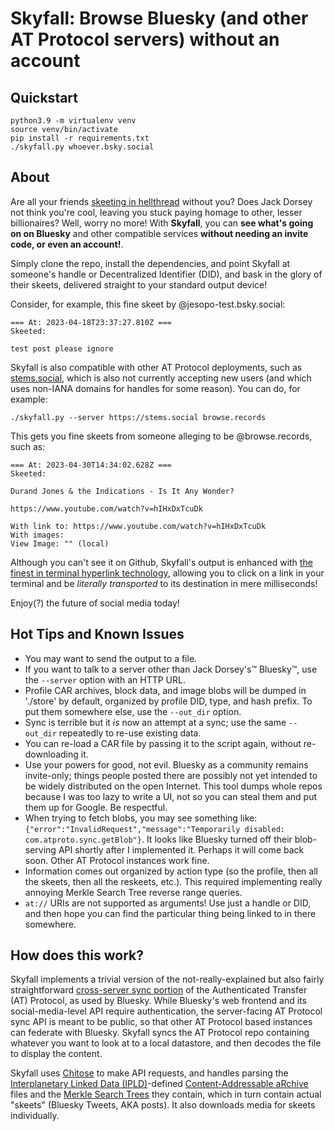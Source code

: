 # Skyfall: Browse Bluesky (and other AT Protocol servers) without an account

## Quickstart

```
python3.9 -m virtualenv venv
source venv/bin/activate
pip install -r requirements.txt
./skyfall.py whoever.bsky.social
```

## About

Are all your friends [skeeting in hellthread](https://knowyourmeme.com/memes/events/hellthread-hellrope-bluesky) without you? Does Jack Dorsey not think you're cool, leaving you stuck paying homage to other, lesser billionaires? Well, worry no more! With **Skyfall**, you can **see what's going on on Bluesky** and other compatible services **without needing an invite code, or even an account!**.

Simply clone the repo, install the dependencies, and point Skyfall at someone's handle or Decentralized Identifier (DID), and bask in the glory of their skeets, delivered straight to your standard output device!

Consider, for example, this fine skeet by @jesopo-test.bsky.social: 

```
=== At: 2023-04-18T23:37:27.810Z ===
Skeeted:

test post please ignore

```

Skyfall is also compatible with other AT Protocol deployments, such as [stems.social](https://stems.social), which is also not currently accepting new users (and which uses non-IANA domains for handles for some reason). You can do, for example:
```
./skyfall.py --server https://stems.social browse.records
```
This gets you fine skeets from someone alleging to be @browse.records, such as:
```
=== At: 2023-04-30T14:34:02.628Z ===
Skeeted:

Durand Jones & the Indications - Is It Any Wonder?

https://www.youtube.com/watch?v=hIHxDxTcuDk

With link to: https://www.youtube.com/watch?v=hIHxDxTcuDk
With images:
View Image: "" (local)
```

Although you can't see it on Github, Skyfall's output is enhanced with [the finest in terminal hyperlink technology](https://github.com/Alhadis/OSC8-Adoption/), allowing you to click on a link in your terminal and be *literally transported* to its destination in mere milliseconds!

Enjoy(?) the future of social media today!

## Hot Tips and Known Issues

* You may want to send the output to a file.
* If you want to talk to a server other than Jack Dorsey's™ Bluesky™, use the `--server` option with an HTTP URL.
* Profile CAR archives, block data, and image blobs will be dumped in './store' by default, organized by profile DID, type, and hash prefix. To put them somewhere else, use the `--out_dir` option.
* Sync is terrible but it *is* now an attempt at a sync; use the same `--out_dir` repeatedly to re-use existing data.
* You can re-load a CAR file by passing it to the script again, without re-downloading it.
* Use your powers for good, not evil. Bluesky as a community remains invite-only; things people posted there are possibly not yet intended to be widely distributed on the open Internet. This tool dumps whole repos because I was too lazy to write a UI, not so you can steal them and put them up for Google. Be respectful.
* When trying to fetch blobs, you may see something like: `{"error":"InvalidRequest","message":"Temporarily disabled: com.atproto.sync.getBlob"}`. It looks like Bluesky turned off their blob-serving API shortly after I implemented it. Perhaps it will come back soon. Other AT Protocol instances work fine.
* Information comes out organized by action type (so the profile, then all the skeets, then all the reskeets, etc.). This required implementing really annoying Merkle Search Tree reverse range queries.
* `at://` URIs are not supported as arguments! Use just a handle or DID, and then hope you can find the particular thing being linked to in there somewhere.

## How does this work?

Skyfall implements a trivial version of the not-really-explained but also fairly straightforward [cross-server sync portion](https://atproto.com/lexicons/com-atproto-sync) of the Authenticated Transfer (AT) Protocol, as used by Bluesky. While Bluesky's web frontend and its social-media-level API require authentication, the server-facing AT Protocol sync API is meant to be public, so that other AT Protocol based instances can federate with Bluesky. Skyfall syncs the AT Protocol repo containing whatever you want to look at to a local datastore, and then decodes the file to display the content.

Skyfall uses [Chitose](https://github.com/mnogu/chitose) to make API requests, and handles parsing the [Interplanetary Linked Data (IPLD)](https://ipld.io)-defined [Content-Addressable aRchive](https://ipld.io/specs/transport/car/carv1/) files and the [Merkle Search Trees](https://atproto.com/specs/atp#repo-data-layout) they contain, which in turn contain actual "skeets" (Bluesky Tweets, AKA posts). It also downloads media for skeets individually.
